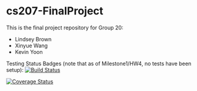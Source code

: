 # cs207-FinalProject

This is the final project repository for Group 20:
* Lindsey Brown
* Xinyue Wang
* Kevin Yoon

Testing Status Badges (note that as of Milestone1/HW4, no tests have been setup):
[![Build Status](https://travis-ci.org/CS207-AD20/cs207-FinalProject.svg?branch=master)](https://travis-ci.org/CS207-AD20/cs207-FinalProject.svg?branch=master)

[![Coverage Status](https://coveralls.io/repos/github/CS207-AD20/cs207-FinalProject/badge.svg?branch=master)](https://coveralls.io/github/CS207-AD20/cs207-FinalProject?branch=master)

